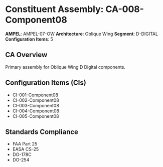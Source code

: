 # Constituent Assembly: CA-008-Component08

**AMPEL**: AMPEL-07-OW
**Architecture**: Oblique Wing
**Segment**: D-DIGITAL
**Configuration Items**: 5

## CA Overview
Primary assembly for Oblique Wing D Digital components.

## Configuration Items (CIs)
- CI-001-Component08
- CI-002-Component08
- CI-003-Component08
- CI-004-Component08
- CI-005-Component08

## Standards Compliance
- FAA Part 25
- EASA CS-25
- DO-178C
- DO-254
